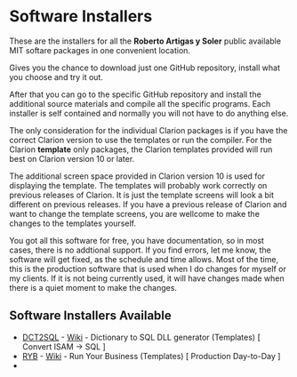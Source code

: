 # Software Installers

These are the installers for all the **Roberto Artigas y Soler** public available MIT softare packages in one convenient location.

Gives you the chance to download just one GitHub repository, install what you choose and try it out.

After that you can go to the specific GitHub repository and install the additional source materials and compile all the specific programs.
Each installer is self contained and normally you will not have to do anything else.

The only consideration for the individual Clarion packages is if you have the correct Clarion version to use the templates or run the compiler.
For the Clarion **template** only packages, the Clarion templates provided will run best on Clarion version 10 or later. 

The additional screen space provided in Clarion version 10 is used for displaying the template.
The templates will probably work correctly on previous releases of Clarion. It is just the template screens will look a bit different on previous releases. 
If you have a previous release of Clarion and want to change the template screens, you are wellcome to make the changes to the templates yourself.

You got all this software for free, you have documentation, so in most cases, there is no addtional support.
If you find errors, let me know, the software will get fixed, as the schedule and time allows.
Most of the time, this is the production software that is used when I do changes for myself or my clients.
If it is not being currently used, it will have changes made when there is a quiet moment to make the changes.

## Software Installers Available

* [DCT2SQL](https://github.com/RobertArtigas/DCT2SQL) - [Wiki](https://github.com/RobertArtigas/DCT2SQL/wiki) - Dictionary to SQL DLL generator (Templates) [ Convert ISAM -> SQL ]
* [RYB](https://github.com/RobertArtigas/RYB) - [Wiki](https://github.com/RobertArtigas/RYB/wiki) - Run Your Business (Templates) [ Production Day-to-Day ]
* 
